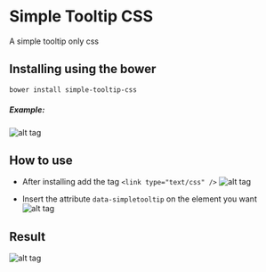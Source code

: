 Simple Tooltip CSS
==================

A simple tooltip only css

## Installing using the bower

```bash
bower install simple-tooltip-css
```
##### Example: 
![alt tag](http://i.giphy.com/yoJC2Kknd3VdryDBpm.gif)

## How to use

 - After installing add the tag `<link type="text/css" />`
![alt tag](https://tinypng.com/web/output/ei0m9ihfhog9ekt8.png/Captura%20de%20Tela%202014-12-09%20a%CC%80s%2011.41.10%20PM.png)

 - Insert the attribute `data-simpletooltip` on the element you want
![alt tag](https://tinypng.com/web/output/uq5g0vhv8oiltlog.png/Captura%20de%20Tela%202014-12-09%20a%CC%80s%2011.39.48%20PM.png)

## Result
![alt tag](https://tinypng.com/web/output/u5patm87j78plfhk.png/Captura%20de%20Tela%202014-12-09%20a%CC%80s%2011.38.24%20PM.png)


